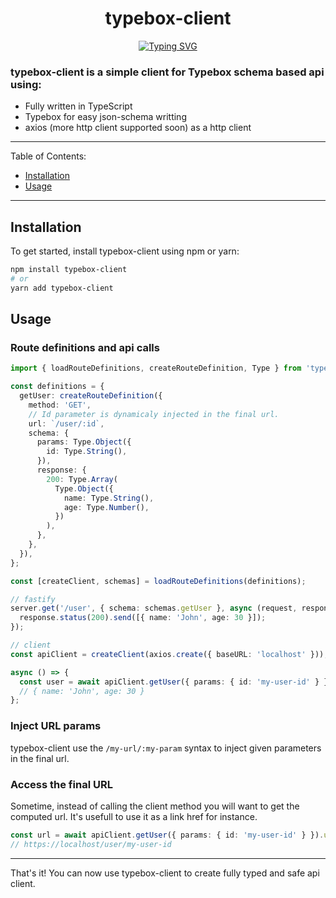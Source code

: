 <h1 align="center">typebox-client</h1>
<p align="center"><a href="https://git.io/typing-svg"><img src="https://readme-typing-svg.demolab.com?font=Fira+Code&size=18&duration=2000&pause=2000&center=true&width=540&height=80&lines=First+class+api+client+for+fastify." alt="Typing SVG" /></a></p>

### typebox-client is a simple client for Typebox schema based api using:

- Fully written in TypeScript
- Typebox for easy json-schema writting
- axios (more http client supported soon) as a http client

---

Table of Contents:

- [Installation](#installation)
- [Usage](#usage)

---

## Installation

To get started, install typebox-client using npm or yarn:

```sh
npm install typebox-client
# or
yarn add typebox-client
```

## Usage

### Route definitions and api calls

```typescript
import { loadRouteDefinitions, createRouteDefinition, Type } from 'typebox-client';

const definitions = {
  getUser: createRouteDefinition({
    method: 'GET',
    // Id parameter is dynamicaly injected in the final url.
    url: `/user/:id`,
    schema: {
      params: Type.Object({
        id: Type.String(),
      }),
      response: {
        200: Type.Array(
          Type.Object({
            name: Type.String(),
            age: Type.Number(),
          })
        ),
      },
    },
  }),
};

const [createClient, schemas] = loadRouteDefinitions(definitions);

// fastify
server.get('/user', { schema: schemas.getUser }, async (request, response) => {
  response.status(200).send([{ name: 'John', age: 30 }]);
});

// client
const apiClient = createClient(axios.create({ baseURL: 'localhost' }));

async () => {
  const user = await apiClient.getUser({ params: { id: 'my-user-id' } }).call();
  // { name: 'John', age: 30 }
};
```

### Inject URL params

typebox-client use the `/my-url/:my-param` syntax to inject given parameters in the final url.

### Access the final URL

Sometime, instead of calling the client method you will want to get the computed url. It's usefull to use it as a link href for instance.

```typescript
const url = await apiClient.getUser({ params: { id: 'my-user-id' } }).url;
// https://localhost/user/my-user-id
```

---

That's it! You can now use typebox-client to create fully typed and safe api client.
